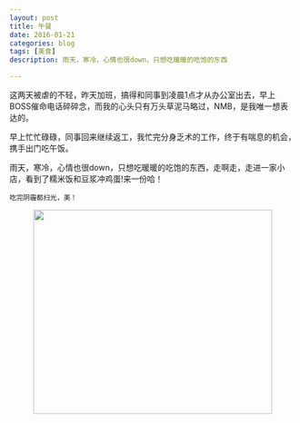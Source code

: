 ```yaml
---
layout: post
title: 午餐
date: 2016-01-21
categories: blog
tags: [美食] 
description: 雨天，寒冷，心情也很down，只想吃暖暖的吃饱的东西

---
```


这两天被虐的不轻，昨天加班，搞得和同事到凌晨1点才从办公室出去，早上BOSS催命电话碎碎念，而我的心头只有万头草泥马略过，NMB，是我唯一想表达的。

早上忙忙碌碌，同事回来继续返工，我忙完分身乏术的工作，终于有喘息的机会，携手出门吃午饭。

雨天，寒冷，心情也很down，只想吃暖暖的吃饱的东西，走啊走，走进一家小店，看到了糯米饭和豆浆冲鸡蛋!来一份哈！

	吃完阴霾都扫光，美！

<center><p>
<img src="http://7xq750.com1.z0.glb.clouddn.com/IMG_5138.JPG" height="360" width="420"></p></center>
